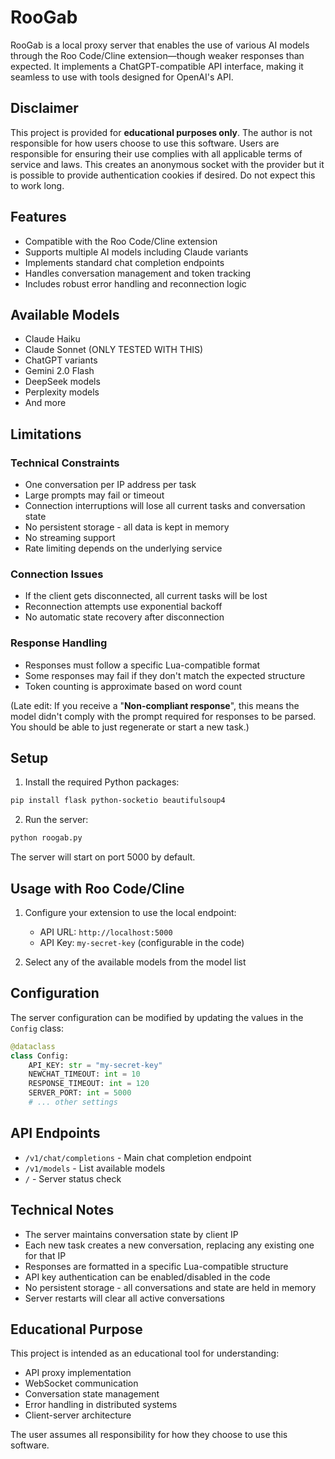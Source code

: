 # RooGab

RooGab is a local proxy server that enables the use of various AI models through the Roo Code/Cline extension—though weaker responses than expected. It implements a ChatGPT-compatible API interface, making it seamless to use with tools designed for OpenAI's API.

## Disclaimer

This project is provided for **educational purposes only**. The author is not responsible for how users choose to use this software. Users are responsible for ensuring their use complies with all applicable terms of service and laws. This creates an anonymous socket with the provider but it is possible to provide authentication cookies if desired. Do not expect this to work long.

## Features

- Compatible with the Roo Code/Cline extension
- Supports multiple AI models including Claude variants
- Implements standard chat completion endpoints
- Handles conversation management and token tracking
- Includes robust error handling and reconnection logic

## Available Models

- Claude Haiku
- Claude Sonnet (ONLY TESTED WITH THIS)
- ChatGPT variants
- Gemini 2.0 Flash
- DeepSeek models
- Perplexity models
- And more

## Limitations

### Technical Constraints
- One conversation per IP address per task
- Large prompts may fail or timeout
- Connection interruptions will lose all current tasks and conversation state
- No persistent storage - all data is kept in memory
- No streaming support
- Rate limiting depends on the underlying service

### Connection Issues
- If the client gets disconnected, all current tasks will be lost
- Reconnection attempts use exponential backoff
- No automatic state recovery after disconnection

### Response Handling
- Responses must follow a specific Lua-compatible format
- Some responses may fail if they don't match the expected structure
- Token counting is approximate based on word count

(Late edit: If you receive a "**Non-compliant response**", this means the model didn't comply with the prompt required for responses to be parsed. You should be able to just regenerate or start a new task.)

## Setup

1. Install the required Python packages:
```bash
pip install flask python-socketio beautifulsoup4
```

2. Run the server:
```bash
python roogab.py
```

The server will start on port 5000 by default.

## Usage with Roo Code/Cline

1. Configure your extension to use the local endpoint:
   - API URL: `http://localhost:5000`
   - API Key: `my-secret-key` (configurable in the code)

2. Select any of the available models from the model list

## Configuration

The server configuration can be modified by updating the values in the `Config` class:

```python
@dataclass
class Config:
    API_KEY: str = "my-secret-key"
    NEWCHAT_TIMEOUT: int = 10
    RESPONSE_TIMEOUT: int = 120
    SERVER_PORT: int = 5000
    # ... other settings
```

## API Endpoints

- `/v1/chat/completions` - Main chat completion endpoint
- `/v1/models` - List available models
- `/` - Server status check

## Technical Notes

- The server maintains conversation state by client IP
- Each new task creates a new conversation, replacing any existing one for that IP
- Responses are formatted in a specific Lua-compatible structure
- API key authentication can be enabled/disabled in the code
- No persistent storage - all conversations and state are held in memory
- Server restarts will clear all active conversations

## Educational Purpose

This project is intended as an educational tool for understanding:
- API proxy implementation
- WebSocket communication
- Conversation state management
- Error handling in distributed systems
- Client-server architecture

The user assumes all responsibility for how they choose to use this software.
